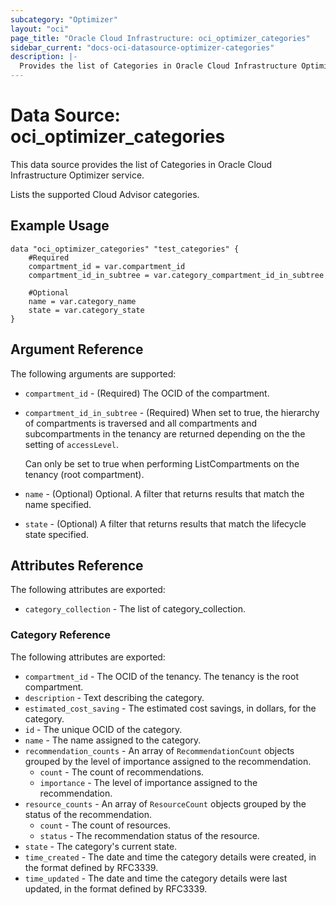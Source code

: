 ```yaml
---
subcategory: "Optimizer"
layout: "oci"
page_title: "Oracle Cloud Infrastructure: oci_optimizer_categories"
sidebar_current: "docs-oci-datasource-optimizer-categories"
description: |-
  Provides the list of Categories in Oracle Cloud Infrastructure Optimizer service
---
```


# Data Source: oci_optimizer_categories
This data source provides the list of Categories in Oracle Cloud Infrastructure Optimizer service.

Lists the supported Cloud Advisor categories.


## Example Usage

```hcl
data "oci_optimizer_categories" "test_categories" {
	#Required
	compartment_id = var.compartment_id
	compartment_id_in_subtree = var.category_compartment_id_in_subtree

	#Optional
	name = var.category_name
	state = var.category_state
}
```

## Argument Reference

The following arguments are supported:

* `compartment_id` - (Required) The OCID of the compartment.
* `compartment_id_in_subtree` - (Required) When set to true, the hierarchy of compartments is traversed and all compartments and subcompartments in the tenancy are returned depending on the the setting of `accessLevel`.

	Can only be set to true when performing ListCompartments on the tenancy (root compartment). 
* `name` - (Optional) Optional. A filter that returns results that match the name specified.
* `state` - (Optional) A filter that returns results that match the lifecycle state specified. 


## Attributes Reference

The following attributes are exported:

* `category_collection` - The list of category_collection.

### Category Reference

The following attributes are exported:

* `compartment_id` - The OCID of the tenancy. The tenancy is the root compartment.
* `description` - Text describing the category.
* `estimated_cost_saving` - The estimated cost savings, in dollars, for the category.
* `id` - The unique OCID of the category.
* `name` - The name assigned to the category.
* `recommendation_counts` - An array of `RecommendationCount` objects grouped by the level of importance assigned to the recommendation.
	* `count` - The count of recommendations.
	* `importance` - The level of importance assigned to the recommendation.
* `resource_counts` - An array of `ResourceCount` objects grouped by the status of the recommendation.
	* `count` - The count of resources.
	* `status` - The recommendation status of the resource.
* `state` - The category's current state.
* `time_created` - The date and time the category details were created, in the format defined by RFC3339.
* `time_updated` - The date and time the category details were last updated, in the format defined by RFC3339.

